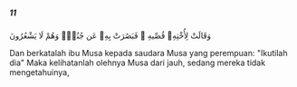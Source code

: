 ##### 11

<span class="ayah">وَقَالَتْ لِأُخْتِهِۦ قُصِّيهِ ۖ فَبَصُرَتْ بِهِۦ عَن جُنُبٍۢ وَهُمْ لَا يَشْعُرُونَ</span>

<span class="ayah_translation">Dan berkatalah ibu Musa kepada saudara Musa yang perempuan: "Ikutilah dia" Maka kelihatanlah olehnya Musa dari jauh, sedang mereka tidak mengetahuinya,</span>
